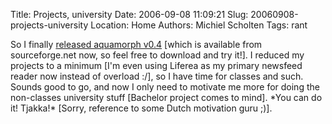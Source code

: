 Title: Projects, university
Date: 2006-09-08 11:09:21
Slug: 20060908-projects-university
Location: Home
Authors: Michiel Scholten
Tags: rant

<p>So I finally <a href="http://aquariusoft.org/~mbscholt/index.php?rantid=459">released aquamorph v0.4</a> [which is available from sourceforge.net now, so feel free to download and try it!]. I reduced my projects to a minimum [I'm even using Liferea as my primary newsfeed reader now instead of overload :/], so I have time for classes and such. Sounds good to go, and now I only need to motivate me more for doing the non-classes university stuff [Bachelor project comes to mind]. *You can do it! Tjakka!* [Sorry, reference to some Dutch motivation guru ;)].</p>